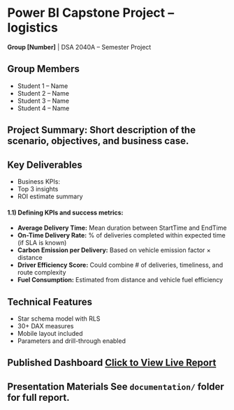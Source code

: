 # Power BI Capstone Project – logistics
**Group [Number]** | DSA 2040A – Semester Project 
## Group Members
- Student 1 – Name
- Student 2 – Name
- Student 3 – Name
- Student 4 – Name
## Project Summary: Short description of the scenario, objectives, and business case. 


## Key Deliverables 
- Business KPIs:
- Top 3 insights
- ROI estimate summary

#### **1.1) Defining KPIs and success metrics:**
- **Average Delivery Time:**  Mean duration between StartTime and EndTime  
- **On-Time Delivery Rate:**  % of deliveries completed within expected time (if SLA is known)  
- **Carbon Emission per Delivery:**	 Based on vehicle emission factor × distance  
- **Driver Efficiency Score:**  Could combine # of deliveries, timeliness, and route complexity  
- **Fuel Consumption:**  Estimated from distance and vehicle fuel efficiency 
  
## Technical Features 
- Star schema model with RLS
- 30+ DAX measures
- Mobile layout included
- Parameters and drill-through enabled
## Published Dashboard [Click to View Live Report](PASTE_PUBLISH_TO_WEB_LINK_HERE) 

## Presentation Materials See `documentation/` folder for full report. 
